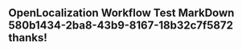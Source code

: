 <properties
ms.topic="hero-topic"
ms.test1="hero-topic"
ms.test2="test"/>


## OpenLocalization Workflow Test MarkDown 580b1434-2ba8-43b9-8167-18b32c7f5872 thanks!



<!--HONumber=Jul16_HO3-->


